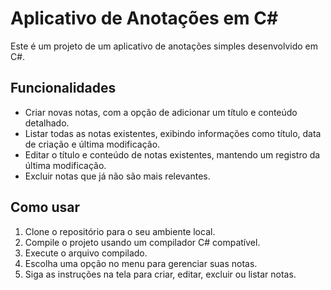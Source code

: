 # Aplicativo de Anotações em C#

Este é um projeto de um aplicativo de anotações simples desenvolvido em C#. 

## Funcionalidades

- Criar novas notas, com a opção de adicionar um título e conteúdo detalhado.
- Listar todas as notas existentes, exibindo informações como título, data de criação e última modificação.
- Editar o título e conteúdo de notas existentes, mantendo um registro da última modificação.
- Excluir notas que já não são mais relevantes.

## Como usar

1. Clone o repositório para o seu ambiente local.
2. Compile o projeto usando um compilador C# compatível.
3. Execute o arquivo compilado.
4. Escolha uma opção no menu para gerenciar suas notas.
5. Siga as instruções na tela para criar, editar, excluir ou listar notas.

